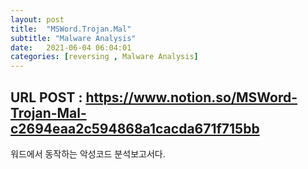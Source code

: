 ```yaml
---
layout: post
title:  "MSWord.Trojan.Mal"
subtitle: "Malware Analysis"
date:   2021-06-04 06:04:01
categories: [reversing , Malware Analysis]
---
```


## URL POST : <a href="https://www.notion.so/MSWord-Trojan-Mal-c2694eaa2c594868a1cacda671f715bb">https://www.notion.so/MSWord-Trojan-Mal-c2694eaa2c594868a1cacda671f715bb</a>
워드에서 동작하는 악성코드 분석보고서다.
